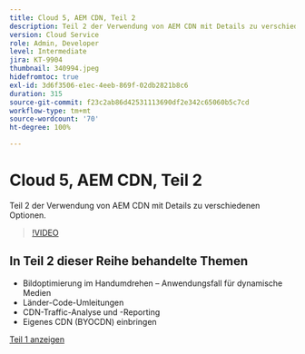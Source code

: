 ```yaml
---
title: Cloud 5, AEM CDN, Teil 2
description: Teil 2 der Verwendung von AEM CDN mit Details zu verschiedenen Optionen.
version: Cloud Service
role: Admin, Developer
level: Intermediate
jira: KT-9904
thumbnail: 340994.jpeg
hidefromtoc: true
exl-id: 3d6f3506-e1ec-4eeb-869f-02db2821b8c6
duration: 315
source-git-commit: f23c2ab86d42531113690df2e342c65060b5c7cd
workflow-type: tm+mt
source-wordcount: '70'
ht-degree: 100%

---
```


# Cloud 5, AEM CDN, Teil 2

Teil 2 der Verwendung von AEM CDN mit Details zu verschiedenen Optionen.

>[!VIDEO](https://video.tv.adobe.com/v/340994?quality=12&learn=on)

## In Teil 2 dieser Reihe behandelte Themen

+ Bildoptimierung im Handumdrehen – Anwendungsfall für dynamische Medien
+ Länder-Code-Umleitungen
+ CDN-Traffic-Analyse und -Reporting
+ Eigenes CDN (BYOCDN) einbringen

[Teil 1 anzeigen](cloud5-aem-cdn-part1.md)